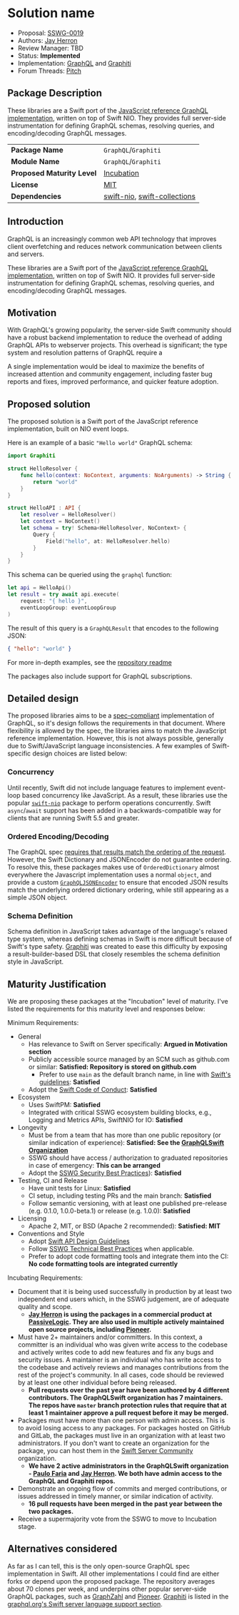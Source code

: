 # Solution name

* Proposal: [SSWG-0019](0019-graphql.md)
* Authors: [Jay Herron](https://github.com/NeedleInAJayStack)
* Review Manager: TBD
* Status: **Implemented**
* Implementation: [GraphQL](https://github.com/GraphQLSwift/GraphQL) and [Graphiti](https://github.com/GraphQLSwift/Graphiti)
* Forum Threads: [Pitch](https://forums.swift.org/t/pitch-graphql/59554)

## Package Description
These libraries are a Swift port of the [JavaScript reference GraphQL implementation](https://github.com/graphql/graphql-js), written on top of Swift NIO. They provides full server-side instrumentation for defining GraphQL schemas, resolving queries, and encoding/decoding GraphQL messages.

|  |  |
|--|--|
| **Package Name** | `GraphQL`/`Graphiti` |
| **Module Name** | `GraphQL`/`Graphiti` |
| **Proposed Maturity Level** | [Incubation](https://github.com/swift-server/sswg/blob/main/process/incubation.md#process-diagram) |
| **License** | [MIT](https://mit-license.org/) |
| **Dependencies** | [swift-nio](https://github.com/apple/swift-nio), [swift-collections](https://github.com/apple/swift-collections) |

## Introduction

GraphQL is an increasingly common web API technology that improves client overfetching and reduces network communication between clients and servers.

These libraries are a Swift port of the [JavaScript reference GraphQL implementation](https://github.com/graphql/graphql-js), written on top of Swift NIO. It provides full server-side instrumentation for defining GraphQL schemas, resolving queries, and encoding/decoding GraphQL messages.

## Motivation

With GraphQL's growing popularity, the server-side Swift community should have a robust backend implementation to reduce the overhead of adding GraphQL APIs to webserver projects. This overhead is significant; the type system and resolution patterns of GraphQL require a 

A single implementation would be ideal to maximize the benefits of increased attention and community engagement, including faster bug reports and fixes, improved performance, and quicker feature adoption.

## Proposed solution

The proposed solution is a Swift port of the JavaScript reference implementation, built on NIO event loops.

Here is an example of a basic `"Hello world"` GraphQL schema:

```swift
import Graphiti

struct HelloResolver {
    func hello(context: NoContext, arguments: NoArguments) -> String {
        return "world"
    }
}

struct HelloAPI : API {
    let resolver = HelloResolver()
    let context = NoContext()
    let schema = try! Schema<HelloResolver, NoContext> {
        Query {
            Field("hello", at: HelloResolver.hello)
        }
    }
}
```

This schema can be queried using the `graphql` function:

```swift
let api = HelloApi()
let result = try await api.execute(
    request: "{ hello }",
    eventLoopGroup: eventLoopGroup
)
```

The result of this query is a `GraphQLResult` that encodes to the following JSON:

```json
{ "hello": "world" }
```

For more in-depth examples, see the [repository readme](https://github.com/GraphQLSwift/GraphQL/blob/master/README.md)

The packages also include support for GraphQL subscriptions.

## Detailed design

The proposed libraries aims to be a [spec-compliant](https://spec.graphql.org/October2021/#sec-Overview) implementation of GraphQL, so it's design follows the requirements in that document. Where flexibility is allowed by the spec, the libraries aims to match the JavaScript reference implementation. However, this is not always possible, generally due to Swift/JavaScript language inconsistencies. A few examples of Swift-specific design choices are listed below:

### Concurrency

Until recently, Swift did not include language features to implement event-loop based concurrency like JavaScript. As a result, these libraries use the popular [`swift-nio`](https://github.com/apple/swift-nio) package to perform operations concurrently. Swift `async`/`await` support has been added in a backwards-compatible way for clients that are running Swift 5.5 and greater.

### Ordered Encoding/Decoding

The GraphQL spec [requires that results match the ordering of the request](https://spec.graphql.org/October2021/#sec-Serialized-Map-Ordering). However, the Swift Dictionary and JSONEncoder do not guarantee ordering. To resolve this, these packages makes use of `OrderedDictionary` almost everywhere the Javascript implementation uses a normal `object`, and provide a custom [`GraphQLJSONEncoder`](https://github.com/GraphQLSwift/GraphQL/blob/master/Sources/GraphQL/Map/GraphQLJSONEncoder.swift) to ensure that encoded JSON results match the underlying ordered dictionary ordering, while still appearing as a simple JSON object.

### Schema Definition

Schema definition in JavaScript takes advantage of the language's relaxed type system, whereas defining schemas in Swift is more difficult because of Swift's type safety. [Graphiti](https://github.com/GraphQLSwift/Graphiti) was created to ease this difficulty by exposing a result-builder-based DSL that closely resembles the schema definition style in JavaScript.

## Maturity Justification

We are proposing these packages at the "Incubation" level of maturity. I've listed the requirements for this maturity level and responses below:

Minimum Requirements:

* General
  * Has relevance to Swift on Server specifically: **Argued in Motivation section**
  * Publicly accessible source managed by an SCM such as github.com or similar: **Satisfied: Repository is stored on github.com**
    * Prefer to use `main` as the default branch name, in line with [Swift's guidelines](https://forums.swift.org/t/moving-default-branch-to-main/38515): **Satisfied**
  * Adopt the [Swift Code of Conduct](https://swift.org/community/#code-of-conduct): **Satisfied**
* Ecosystem
  * Uses SwiftPM: **Satisfied**
  * Integrated with critical SSWG ecosystem building blocks, e.g., Logging and Metrics APIs, SwiftNIO for IO: **Satisfied**
* Longevity
  * Must be from a team that has more than one public repository (or similar indication of experience): **Satisfied: See the [GraphQLSwift Organization](https://github.com/GraphQLSwift)**
  * SSWG should have access / authorization to graduated repositories in case of emergency: **This can be arranged**
  * Adopt the [SSWG Security Best Practices](../security/README.md)): **Satisfied**
* Testing, CI and Release
  * Have unit tests for Linux: **Satisfied**
  * CI setup, including testing PRs and the main branch: **Satisfied**
  * Follow semantic versioning, with at least one published pre-release (e.g. 0.1.0, 1.0.0-beta.1) or release (e.g. 1.0.0): **Satisfied**
* Licensing
  * Apache 2, MIT, or BSD (Apache 2 recommended): **Satisfied: MIT**
* Conventions and Style
  * Adopt [Swift API Design Guidelines](https://swift.org/documentation/api-design-guidelines/)
  * Follow [SSWG Technical Best Practices](#technical-best-practices) when applicable.
  * Prefer to adopt code formatting tools and integrate them into the CI: **No code formatting tools are integrated currently**

Incubating Requirements:

* Document that it is being used successfully in production by at least two independent end users which, in the SSWG judgement, are of adequate quality and scope.
  * **[Jay Herron](https://github.com/NeedleInAJayStack) is using the packages in a commercial product at [PassiveLogic](https://passivelogic.com/). They are also used in multiple actively maintained open source projects, including [Pioneer](https://github.com/d-exclaimation/pioneer).**
* Must have 2+ maintainers and/or committers. In this context, a committer is an individual who was given write access to the codebase and actively writes code to add new features and fix any bugs and security issues. A maintainer is an individual who has write access to the codebase and actively reviews and manages contributions from the rest of the project's community. In all cases, code should be reviewed by at least one other individual before being released.
  * **Pull requests over the past year have been authored by 4 different contributors. The GraphQLSwift organization has 7 maintainers. The repos have `master` branch protection rules that require that at least 1 maintainer approve a pull request before it may be merged.**
* Packages must have more than one person with admin access. This is to avoid losing access to any packages. For packages hosted on GitHub and GitLab, the packages must live in an organization with at least two administrators. If you don't want to create an organization for the package, you can host them in the [Swift Server Community](https://github.com/swift-server-community) organization.
  * **We have 2 active administrators in the GraphQLSwift organization - [Paulo Faria](https://github.com/paulofaria) and [Jay Herron](https://github.com/NeedleInAJayStack). We both have admin access to the GraphQL and Graphiti repos.**
* Demonstrate an ongoing flow of commits and merged contributions, or issues addressed in timely manner, or similar indication of activity.
  * **16 pull requests have been merged in the past year between the two packages.**
* Receive a supermajority vote from the SSWG to move to Incubation stage.

## Alternatives considered

As far as I can tell, this is the only open-source GraphQL spec implementation in Swift. All other implementations I could find are either forks or depend upon the proposed package. The repository averages about 70 clones per week, and underpins other popular server-side GraphQL packages, such as [GraphZahl](https://github.com/nerdsupremacist/GraphZahl) and [Pioneer](https://github.com/d-exclaimation/pioneer). [Graphiti](https://github.com/GraphQLSwift/Graphiti) is listed in the [graphql.org's Swift server language support section](https://graphql.org/code/#swift-objective-c).
